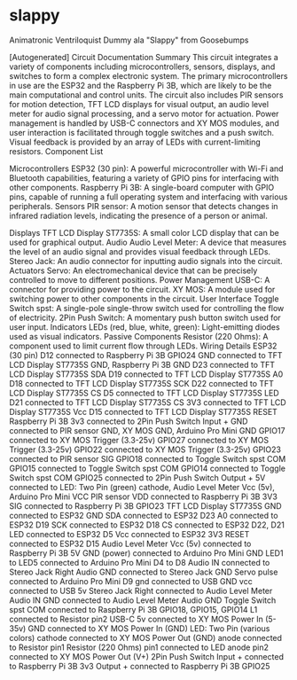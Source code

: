 # slappy
Animatronic Ventriloquist Dummy ala "Slappy" from Goosebumps

[Autogenerated]
Circuit Documentation
Summary
This circuit integrates a variety of components including microcontrollers, sensors, displays, and switches to form a complex electronic system. The primary microcontrollers in use are the ESP32 and the Raspberry Pi 3B, which are likely to be the main computational and control units. The circuit also includes PIR sensors for motion detection, TFT LCD displays for visual output, an audio level meter for audio signal processing, and a servo motor for actuation. Power management is handled by USB-C connectors and XY MOS modules, and user interaction is facilitated through toggle switches and a push switch. Visual feedback is provided by an array of LEDs with current-limiting resistors.
Component List

Microcontrollers
ESP32 (30 pin): A powerful microcontroller with Wi-Fi and Bluetooth capabilities, featuring a variety of GPIO pins for interfacing with other components.
Raspberry Pi 3B: A single-board computer with GPIO pins, capable of running a full operating system and interfacing with various peripherals.
Sensors
PIR sensor: A motion sensor that detects changes in infrared radiation levels, indicating the presence of a person or animal.

Displays
TFT LCD Display ST7735S: A small color LCD display that can be used for graphical output.
Audio
Audio Level Meter: A device that measures the level of an audio signal and provides visual feedback through LEDs.
Stereo Jack: An audio connector for inputting audio signals into the circuit.
Actuators
Servo: An electromechanical device that can be precisely controlled to move to different positions.
Power Management
USB-C: A connector for providing power to the circuit.
XY MOS: A module used for switching power to other components in the circuit.
User Interface
Toggle Switch spst: A single-pole single-throw switch used for controlling the flow of electricity.
2Pin Push Switch: A momentary push button switch used for user input.
Indicators
LEDs (red, blue, white, green): Light-emitting diodes used as visual indicators.
Passive Components
Resistor (220 Ohms): A component used to limit current flow through LEDs.
Wiring Details
ESP32 (30 pin)
D12 connected to Raspberry Pi 3B GPIO24
GND connected to TFT LCD Display ST7735S GND, Raspberry Pi 3B GND
D23 connected to TFT LCD Display ST7735S SDA
D19 connected to TFT LCD Display ST7735S A0
D18 connected to TFT LCD Display ST7735S SCK
D22 connected to TFT LCD Display ST7735S CS
D5 connected to TFT LCD Display ST7735S LED
D21 connected to TFT LCD Display ST7735S CS
3V3 connected to TFT LCD Display ST7735S Vcc
D15 connected to TFT LCD Display ST7735S RESET
Raspberry Pi 3B
3v3 connected to 2Pin Push Switch Input +
GND connected to PIR sensor GND, XY MOS GND, Arduino Pro Mini GND
GPIO17 connected to XY MOS Trigger (3.3-25v)
GPIO27 connected to XY MOS Trigger (3.3-25v)
GPIO22 connected to XY MOS Trigger (3.3-25v)
GPIO23 connected to PIR sensor SIG
GPIO18 connected to Toggle Switch spst COM
GPIO15 connected to Toggle Switch spst COM
GPIO14 connected to Toggle Switch spst COM
GPIO25 connected to 2Pin Push Switch Output +
5V connected to LED: Two Pin (green) cathode, Audio Level Meter Vcc (5v), Arduino Pro Mini VCC
PIR sensor
VDD connected to Raspberry Pi 3B 3V3
SIG connected to Raspberry Pi 3B GPIO23
TFT LCD Display ST7735S
GND connected to ESP32 GND
SDA connected to ESP32 D23
A0 connected to ESP32 D19
SCK connected to ESP32 D18
CS connected to ESP32 D22, D21
LED connected to ESP32 D5
Vcc connected to ESP32 3V3
RESET connected to ESP32 D15
Audio Level Meter
Vcc (5v) connected to Raspberry Pi 3B 5V
GND (power) connected to Arduino Pro Mini GND
LED1 to LED5 connected to Arduino Pro Mini D4 to D8
Audio IN connected to Stereo Jack Right
Audio GND connected to Stereo Jack GND
Servo
pulse connected to Arduino Pro Mini D9
gnd connected to USB GND
vcc connected to USB 5v
Stereo Jack
Right connected to Audio Level Meter Audio IN
GND connected to Audio Level Meter Audio GND
Toggle Switch spst
COM connected to Raspberry Pi 3B GPIO18, GPIO15, GPIO14
L1 connected to Resistor pin2
USB-C
5v connected to XY MOS Power In (5-35v)
GND connected to XY MOS Power In (GND)
LED: Two Pin (various colors)
cathode connected to XY MOS Power Out (GND)
anode connected to Resistor pin1
Resistor (220 Ohms)
pin1 connected to LED anode
pin2 connected to XY MOS Power Out (V+)
2Pin Push Switch
Input + connected to Raspberry Pi 3B 3v3
Output + connected to Raspberry Pi 3B GPIO25
